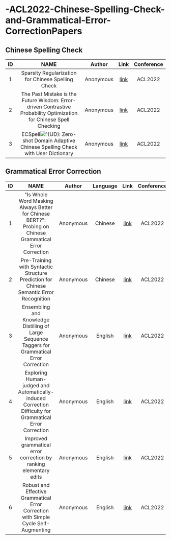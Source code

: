 # -ACL2022-Chinese-Spelling-Check-and-Grammatical-Error-CorrectionPapers

## Chinese Spelling Check
|ID|NAME|Author|Link|Conference|
|:---:|:---:|:---:|:---:|:---:|
| 1 | Sparsity Regularization for Chinese Spelling Check | Anonymous | [link](https://openreview.net/forum?id=lMQ2TTkQo51) | ACL2022 |
| 2 | The Past Mistake is the Future Wisdom: Error-driven Contrastive Probability Optimization for Chinese Spell Checking  | Anonymous | [link](https://openreview.net/forum?id=DW8WNS97jP5) | ACL2022 |
| 3 | ECSpell<img src="https://latex.codecogs.com/svg.image?^{UD}" title="^{UD}" />: Zero-shot Domain Adaptive Chinese Spelling Check with User Dictionary | Anonymous | [link](https://openreview.net/forum?id=ihDJ14bJXJO) | ACL2022 |

## Grammatical Error Correction
|ID|NAME|Author|Language|Link|Conference|
|:---:|:---:|:---:|:---:|:---:|:---:|
| 1 | "Is Whole Word Masking Always Better for Chinese BERT?": Probing on Chinese Grammatical Error Correction | Anonymous | Chinese | [link](https://openreview.net/forum?id=rZV05s_kWMN) | ACL2022 |
| 2 | Pre-Training with Syntactic Structure Prediction for Chinese Semantic Error Recognition | Anonymous | Chinese | [link](https://openreview.net/forum?id=Qm_Z1UNDPN_) | ACL2022 |
| 3 | Ensembling and Knowledge Distilling of Large Sequence Taggers for Grammatical Error Correction | Anonymous | English | [link](https://openreview.net/forum?id=MxkLIlvZU6E) | ACL2022 |
| 4 | Exploring Human-judged and Automatically-induced Correction Difficulty for Grammatical Error Correction | Anonymous | English | [link](https://openreview.net/forum?id=jO0vmMUrlMB) | ACL2022 |
| 5 | Improved grammatical error correction by ranking elementary edits | Anonymous | English | [link](https://openreview.net/forum?id=bg470UXkLqF) | ACL2022 |
| 6 | Robust and Effective Grammatical Error Correction with Simple Cycle Self-Augmenting | Anonymous | English | [link](https://openreview.net/forum?id=GHB9zPiVfOk) | ACL2022 |
